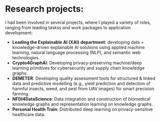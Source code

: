 Research projects:
=================
I had been involved in several projects, where I played a variety of roles, ranging from leading taskss and work packages to application development:

- **Leading the Explainable AI (XAI) department**: developing data + knowledge-driven explainable AI solutions using applied machine learning, natural language processing (NLP), and semantic web technologies. 
- **Crypto4GraphAI**: Developing privacy-preserving machine/deep learning primitives for cybersecurity and supply chain knowledge graphs.
- **DEMETER**: Developing quality assessment tools for structured & linked data and predictive modelling (e.g., yield prediction and detection of harmful insects, weed, and pest from UAV images) for smart precision farming.
- **NFDI4DataScience**: Data integration and construction of biomedical knowledge graphs and representation learning on knowledge graphs.
- **Personal Health Train**: Distributed deep learning on privacy-sensitive healthcare data. 
